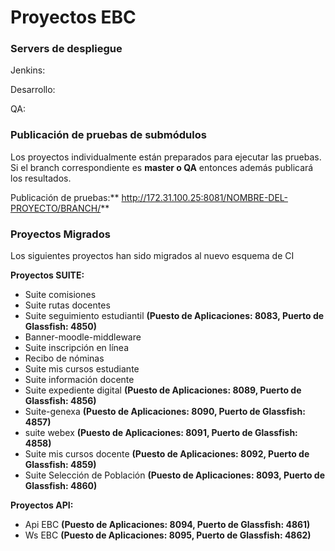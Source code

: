 # Proyectos EBC 

### Servers de despliegue

Jenkins:

Desarrollo:

QA:

### Publicación de pruebas de submódulos

Los proyectos individualmente están preparados para ejecutar las pruebas. Si el branch correspondiente es **master o QA** entonces además publicará los resultados.

Publicación de pruebas:** http://172.31.100.25:8081/NOMBRE-DEL-PROYECTO/BRANCH/**

### Proyectos Migrados

Los siguientes proyectos han sido migrados al nuevo esquema de CI

**Proyectos SUITE:**

* Suite comisiones
* Suite rutas docentes
* Suite seguimiento estudiantil **\(Puesto de Aplicaciones: 8083, Puerto de Glassfish: 4850\)**
* Banner-moodle-middleware
* Suite inscripción en línea
* Recibo de nóminas
* Suite mis cursos estudiante
* Suite información docente
* Suite expediente digital **\(Puesto de Aplicaciones: 8089, Puerto de Glassfish: 4856\)**
* Suite-genexa **\(Puesto de Aplicaciones: 8090, Puerto de Glassfish: 4857\)**
* suite webex **\(Puesto de Aplicaciones: 8091, Puerto de Glassfish: 4858\)**
* Suite mis cursos docente **\(Puesto de Aplicaciones: 8092, Puerto de Glassfish: 4859\)**
* Suite Selección de Población **\(Puesto de Aplicaciones: 8093, Puerto de Glassfish: 4860\)**

**Proyectos API:**

* Api EBC **\(Puesto de Aplicaciones: 8094, Puerto de Glassfish: 4861\)**
* Ws EBC **\(Puesto de Aplicaciones: 8095, Puerto de Glassfish: 4862\)**



